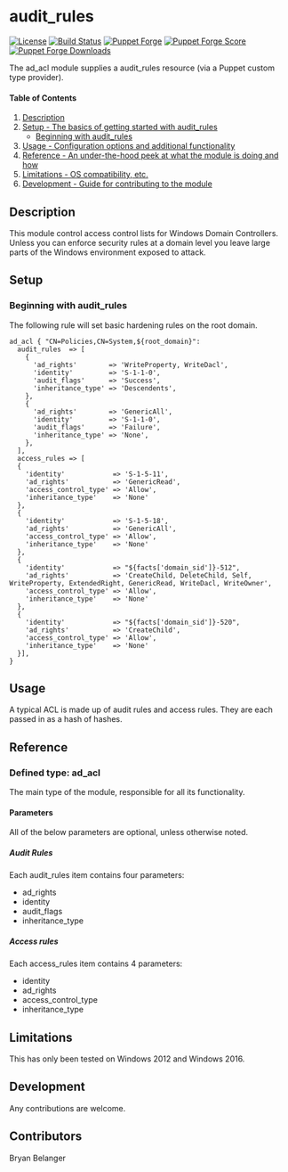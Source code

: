 
# audit_rules
[![License](https://img.shields.io/:license-apache-blue.svg)](http://www.apache.org/licenses/LICENSE-2.0.html)
[![Build Status](https://travis-ci.org/autostructure/ad_acl.svg?branch=master)](https://travis-ci.org/autostructure/ad_acl)
[![Puppet Forge](https://img.shields.io/puppetforge/v/autostructure/ad_acl.svg)](https://forge.puppetlabs.com/autostructure/ad_acl)
[![Puppet Forge Score](https://img.shields.io/puppetforge/f/autostructure/ad_acl.svg)](https://forge.puppetlabs.com/autostructure/ad_acl)
[![Puppet Forge Downloads](https://img.shields.io/puppetforge/dt/autostructure/ad_acl.svg)](https://forge.puppetlabs.com/autostructure/ad_acl)

The ad_acl module supplies a audit_rules resource (via a Puppet custom type provider).

#### Table of Contents

1. [Description](#description)
2. [Setup - The basics of getting started with audit_rules](#setup)
    * [Beginning with audit_rules](#beginning-with-audit_rules)
3. [Usage - Configuration options and additional functionality](#usage)
4. [Reference - An under-the-hood peek at what the module is doing and how](#reference)
5. [Limitations - OS compatibility, etc.](#limitations)
6. [Development - Guide for contributing to the module](#development)

## Description

This module control access control lists for Windows Domain Controllers. Unless you can enforce security rules at a domain level you leave large parts of the Windows environment exposed to attack.

## Setup

### Beginning with audit_rules

The following rule will set basic hardening rules on the root domain.

~~~puppet
ad_acl { "CN=Policies,CN=System,${root_domain}":
  audit_rules  => [
    {
      'ad_rights'        => 'WriteProperty, WriteDacl',
      'identity'         => 'S-1-1-0',
      'audit_flags'      => 'Success',
      'inheritance_type' => 'Descendents',
    },
    {
      'ad_rights'        => 'GenericAll',
      'identity'         => 'S-1-1-0',
      'audit_flags'      => 'Failure',
      'inheritance_type' => 'None',
    },
  ],
  access_rules => [
  {
    'identity'            => 'S-1-5-11',
    'ad_rights'           => 'GenericRead',
    'access_control_type' => 'Allow',
    'inheritance_type'    => 'None'
  },
  {
    'identity'            => 'S-1-5-18',
    'ad_rights'           => 'GenericAll',
    'access_control_type' => 'Allow',
    'inheritance_type'    => 'None'
  },
  {
    'identity'            => "${facts['domain_sid']}-512",
    'ad_rights'           => 'CreateChild, DeleteChild, Self, WriteProperty, ExtendedRight, GenericRead, WriteDacl, WriteOwner',
    'access_control_type' => 'Allow',
    'inheritance_type'    => 'None'
  },
  {
    'identity'            => "${facts['domain_sid']}-520",
    'ad_rights'           => 'CreateChild',
    'access_control_type' => 'Allow',
    'inheritance_type'    => 'None'
  }],
}
~~~

## Usage

A typical ACL is made up of audit rules and access rules. They are each passed in as a hash of hashes.


## Reference

### Defined type: ad_acl

The main type of the module, responsible for all its functionality.

#### Parameters

All of the below parameters are optional, unless otherwise noted.

##### Audit Rules

Each audit_rules item contains four parameters:

- ad_rights
- identity
- audit_flags
- inheritance_type

##### Access rules

Each access_rules item contains 4 parameters:

- identity
- ad_rights
- access_control_type
- inheritance_type

## Limitations

This has only been tested on Windows 2012 and Windows 2016.

## Development

Any contributions are welcome.

## Contributors

Bryan Belanger
